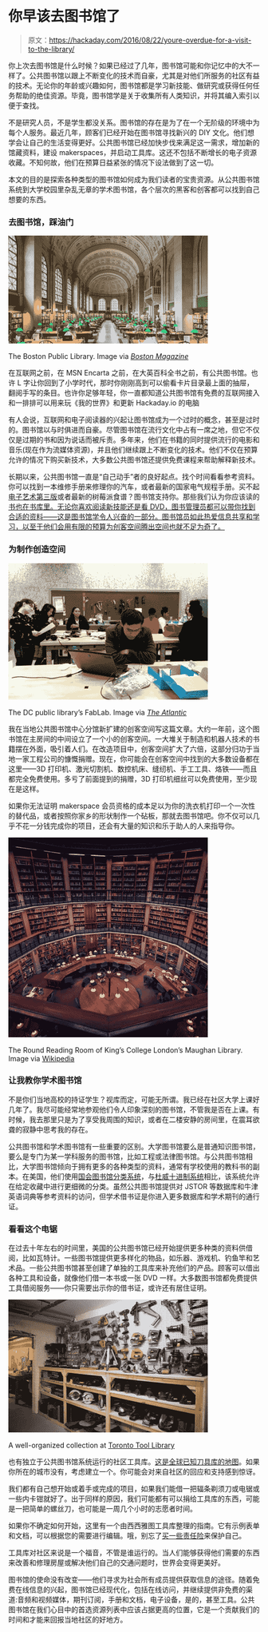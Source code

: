# 你早该去图书馆了

> 原文：<https://hackaday.com/2016/08/22/youre-overdue-for-a-visit-to-the-library/>

你上次去图书馆是什么时候？如果已经过了几年，图书馆可能和你记忆中的大不一样了。公共图书馆以跟上不断变化的技术而自豪，尤其是对他们所服务的社区有益的技术。无论你的年龄或兴趣如何，图书馆都是学习新技能、做研究或获得任何任务帮助的绝佳资源。毕竟，图书馆学是关于收集所有人类知识，并将其编入索引以便于查找。

不是研究人员，不是学生都没关系。图书馆的存在是为了在一个无阶级的环境中为每个人服务。最近几年，顾客们已经开始在图书馆寻找新兴的 DIY 文化。他们想学会让自己的生活变得更好。公共图书馆已经加快步伐来满足这一需求，增加新的馆藏资料，建设 makerspaces，并启动工具库。这还不包括不断增长的电子资源收藏。不知何故，他们在预算日益紧张的情况下设法做到了这一切。

本文的目的是探索各种类型的图书馆如何成为我们读者的宝贵资源。从公共图书馆系统到大学校园里杂乱无章的学术图书馆，各个层次的黑客和创客都可以找到自己想要的东西。

### 去图书馆，踩油门

[![boston-public-library-bates-hall](img/35c24e0e08097a82c0dce051f537f7bb.png)](https://hackaday.com/wp-content/uploads/2016/08/boston-public-library-bates-hall.jpg)

The Boston Public Library. Image via [*Boston Magazine*](http://www.bostonmagazine.com/arts-entertainment/blog/2016/02/06/boston-public-library-love/)

在互联网之前，在 MSN Encarta 之前，在大英百科全书之前，有公共图书馆。也许 L 字让你回到了小学时代，那时你刚刚高到可以偷看卡片目录最上面的抽屉，翻阅手写的条目。也许你足够年轻，你一直都知道公共图书馆有免费的互联网接入和一排排可以用来玩《我的世界》和更新 Hackaday.io 的电脑

有人会说，互联网和电子阅读器的兴起让图书馆成为一个过时的概念，甚至是过时的。图书馆以与时俱进而自豪。尽管图书馆在流行文化中占有一席之地，但它不仅仅是过期的书和因为说话而被斥责。多年来，他们在书籍的同时提供流行的电影和音乐(现在作为流媒体资源)，并且他们继续跟上不断变化的技术。他们不仅在预算允许的情况下购买新技术，大多数公共图书馆还提供免费课程来帮助解释新技术。

长期以来，公共图书馆一直是“自己动手”者的良好起点。找个时间看看参考资料。你可以找到一本维修手册来修理你的汽车，或者最新的国家电气规程手册。买不起[电子艺术第三版](https://www.worldcat.org/title/art-of-electronics/oclc/904400036?referer=br&ht=edition)或者最新的树莓派食谱？图书馆支持你。那些我们认为你应该读的[书也在书库里。无论你喜欢阅读新技能还是看 DVD，图书管理员都可以带你找到合适的资料——这是图书馆学令人兴奋的一部分。图书馆员如此热爱信息共享和学习，以至于他们会用有限的预算为创客空间腾出空间也就不足为奇了。](http://hackaday.com/tag/books-you-should-read/)

### 为制作创造空间

[![The DC public library's FabLab. Image via The Atlantic](img/f5612ae24ced13f3420abee3023c8779.png)](https://hackaday.com/wp-content/uploads/2016/08/dc-library-fablab.jpg)

The DC public library’s FabLab. Image via [*The Atlantic*](http://www.theatlantic.com/technology/archive/2016/03/everyone-is-a-maker/473286/)

我在当地公共图书馆中心分馆新扩建的创客空间写这篇文章。大约一年前，这个图书馆在主房间的中间设立了一个小的创客空间。一大堆关于制造和机器人技术的书籍摆在外面，吸引着人们。在改造项目中，创客空间扩大了六倍，这部分归功于当地一家工程公司的慷慨捐赠。现在，你可能会在创客空间中找到的大多数设备都在这里——3D 打印机、激光切割机、数控机床、缝纫机、手工工具、烙铁——而且都完全免费使用。多亏了前面提到的捐赠，3D 打印机细丝可以免费使用，至少现在是这样。

如果你无法证明 makerspace 会员资格的成本足以为你的洗衣机打印一个一次性的替代品，或者按照你家乡的形状制作一个砧板，那就去图书馆吧。你不仅可以几乎不花一分钱完成你的项目，还会有大量的知识和乐于助人的人来指导你。

[![The Round Reading Room of King's College London's Maughan Library. Image via Wikipedia](img/8b199aa7f97075c6178ce752cb236443.png)](https://hackaday.com/wp-content/uploads/2016/08/intc3a9rieur_de_la_maughan_library.png)

The Round Reading Room of King’s College London’s Maughan Library. Image via [Wikipedia](https://en.wikipedia.org/wiki/Academic_library#/media/File:Int%C3%A9rieur_de_la_Maughan_Library.png)

### 让我教你学术图书馆

不是你们当地高校的持证学生？视库而定，可能无所谓。我已经在社区大学上课好几年了。我尽可能经常地参观他们令人印象深刻的图书馆，不管我是否在上课。有时候，我去那里只是为了享受我周围的知识，或者在二楼安静的房间里，在震耳欲聋的寂静中思考我的存在。

公共图书馆和学术图书馆有一些重要的区别。大学图书馆要么是普通知识图书馆，要么是专门为某一学科服务的图书馆，比如工程或法律图书馆。与公共图书馆相比，大学图书馆倾向于拥有更多的各种类型的资料，通常有学校使用的教科书的副本。在美国，他们使用[国会图书馆分类系统](https://www.loc.gov/catdir/cpso/lcco/)，与[杜威十进制系统](https://www.oclc.org/dewey/features/summaries.en.html)相比，该系统允许在给定收藏中进行更细微的分类。虽然公共图书馆提供对 JSTOR 等数据库和牛津英语词典等参考资料的访问，但学术借书证是你进入更多数据库和学术期刊的通行证。

### 看看这个电锯

在过去十年左右的时间里，美国的公共图书馆已经开始提供更多种类的资料供借阅，比如瓦特计。一些图书馆提供更多样化的物品，如乐器、游戏机、钓鱼竿和艺术品。一些公共图书馆甚至创建了单独的工具库来补充他们的产品。顾客可以借出各种工具和设备，就像他们借一本书或一张 DVD 一样。大多数图书馆都免费提供工具借阅服务——你只需要出示你的借书证，或许还有居住证明。

[![A well-organized collection at Toronto Tool Library](img/65038b7da36f3fce556da1f8502edff8.png)](https://hackaday.com/wp-content/uploads/2016/08/toronto-tool-library.jpg)

A well-organized collection at [Toronto Tool Library](http://torontotoollibrary.com/)

也有独立于公共图书馆系统运行的社区工具库。[这是全球已知刀具库的地图](http://localtools.org/find/)。如果你所在的城市没有，考虑建立一个。你可能会对来自社区的回应和支持感到惊讶。

我们都有自己想开始或着手或完成的项目，如果我们能借一把辐条剃须刀或电锯或一些内卡钳就好了。出于同样的原因，我们可能都有可以捐给工具库的东西，可能是一把简单的螺丝刀，也可能是一周几个小时的志愿者时间。

如果你不确定如何开始，这里有一个由西西雅图工具库整理的指南。它有示例表单和文档，可以根据您的需要进行编辑。哦，别忘了[买一些责任险](http://hackaday.com/2016/07/19/hackerspaces-are-hard-insurance/)来保护自己。

工具库对社区来说是一个福音，不管是谁运行的。当人们能够获得他们需要的东西来改善和修理房屋或解决他们自己的交通问题时，世界会变得更美好。

图书馆的使命没有改变——他们寻求为社会所有成员提供获取信息的途径。随着免费在线信息的兴起，图书馆已经现代化，包括在线访问，并继续提供非免费的渠道:音频和视频媒体，期刊订阅，手册和文档，电子设备，是的，甚至工具。公共图书馆在我们心目中的首选资源列表中应该占据更高的位置，它是一个贡献我们的时间和才能来回报当地社区的好地方。